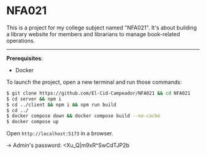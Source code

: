 # NFA021

This is a project for my college subject named "NFA021". It's about building a library website for members and librarians to manage book-related operations.

---

**Prerequisites**:

* Docker

To launch the project, open a new terminal and run those commands:

```bash
$ git clone https://github.com/El-Cid-Campeador/NFA021 && cd NFA021
$ cd server && npm i
$ cd ../client && npm i && npm run build
$ cd ../
$ docker compose down && docker compose build --no-cache
$ docker compose up
```

Open `http://localhost:5173` in a browser.

-> Admin's password: <Xu_Q|m9xR^SwCdTJP2b
